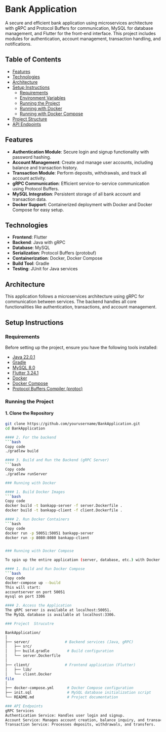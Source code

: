 # Bank Application

A secure and efficient bank application using microservices architecture with gRPC and Protocol Buffers for communication, MySQL for database management, and Flutter for the front-end interface. This project includes modules for authentication, account management, transaction handling, and notifications.

## Table of Contents
- [Features](#features)
- [Technologies](#technologies)
- [Architecture](#architecture)
- [Setup Instructions](#setup-instructions)
  - [Requirements](#requirements)
  - [Environment Variables](#environment-variables)
  - [Running the Project](#running-the-project)
  - [Running with Docker](#running-with-docker)
  - [Running with Docker Compose](#running-with-docker-compose)
- [Project Structure](#project-structure)
- [API Endpoints](#api-endpoints)

## Features
- **Authentication Module**: Secure login and signup functionality with password hashing.
- **Account Management**: Create and manage user accounts, including balance and transaction history.
- **Transaction Module**: Perform deposits, withdrawals, and track all account activity.
- **gRPC Communication**: Efficient service-to-service communication using Protocol Buffers.
- **MySQL Integration**: Persistent storage of all bank account and transaction data.
- **Docker Support**: Containerized deployment with Docker and Docker Compose for easy setup.

## Technologies
- **Frontend**: Flutter
- **Backend**: Java with gRPC
- **Database**: MySQL
- **Serialization**: Protocol Buffers (protobuf)
- **Containerization**: Docker, Docker Compose
- **Build Tool**: Gradle
- **Testing**: JUnit for Java services

## Architecture
This application follows a microservices architecture using gRPC for communication between services. The backend handles all core functionalities like authentication, transactions, and account management.

## Setup Instructions

### Requirements
Before setting up the project, ensure you have the following tools installed:
- [Java 22.0.1](https://openjdk.java.net/)
- [Gradle](https://gradle.org/)
- [MySQL 8.0](https://www.mysql.com/)
- [Flutter 3.24.1](https://flutter.dev/docs/get-started/install)
- [Docker](https://www.docker.com/)
- [Docker Compose](https://docs.docker.com/compose/install/)
- [Protocol Buffers Compiler (protoc)](https://grpc.io/docs/protoc-installation/)


### Running the Project

#### 1. Clone the Repository
```bash
git clone https://github.com/yourusername/BankApplication.git
cd BankApplication

#### 2. For the backend
```bash
Copy code
./gradlew build

#### 3. Build and Run the Backend (gRPC Server)
```bash
Copy code
./gradlew runServer

### Running with Docker

#### 1. Build Docker Images
```bash
Copy code
docker build -t bankapp-server -f server.Dockerfile .
docker build -t bankapp-client -f client.Dockerfile .

#### 2. Run Docker Containers
```bash
Copy code
docker run -p 50051:50051 bankapp-server
docker run -p 8080:8080 bankapp-client


### Running with Docker Compose

To spin up the entire application (server, database, etc.) with Docker Compose:

#### 1. Build and Run Docker Compose
```bash
Copy code
docker-compose up --build
This will start:
accountserver on port 50051
mysql on port 3306

#### 2. Access the Application
The gRPC server is available at localhost:50051.
The MySQL database is available at localhost:3306.

### Project  Strucutre

BankApplication/
│
├── server/                # Backend services (Java, gRPC)
│   ├── src/
│   ├── build.gradle        # Build configuration
│   └── server.Dockerfile
│
├── client/                # Frontend application (Flutter)
│   ├── lib/
│   └── client.Docker
file
│
├── docker-compose.yml      # Docker Compose configuration
├── init.sql                # MySQL database initialization script
└── README.md               # Project documentation

### API Endpoints
gRPC Services
Authentication Service: Handles user login and signup.
Account Service: Manages account creation, balance inquiry, and transaction history.
Transaction Service: Processes deposits, withdrawals, and transfers.
